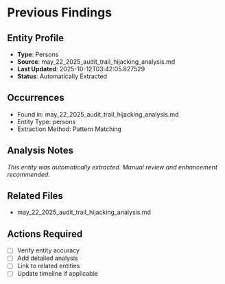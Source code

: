 # Previous Findings

## Entity Profile
- **Type**: Persons
- **Source**: may_22_2025_audit_trail_hijacking_analysis.md
- **Last Updated**: 2025-10-12T03:42:05.827529
- **Status**: Automatically Extracted

## Occurrences
- Found in: may_22_2025_audit_trail_hijacking_analysis.md
- Entity Type: persons
- Extraction Method: Pattern Matching

## Analysis Notes
*This entity was automatically extracted. Manual review and enhancement recommended.*

## Related Files
- may_22_2025_audit_trail_hijacking_analysis.md

## Actions Required
- [ ] Verify entity accuracy
- [ ] Add detailed analysis
- [ ] Link to related entities
- [ ] Update timeline if applicable
